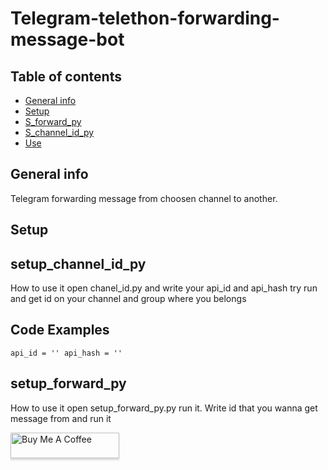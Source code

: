 # Telegram-telethon-forwarding-message-bot


## Table of contents
* [General info](#general-info)
* [Setup](#setup)
* [S_forward_py](#setup_forward_py)
* [S_channel_id_py](#setup_channel_id_py)
* [Use](#using)

## General info
Telegram forwarding message from choosen channel to another.

## Setup


## setup_channel_id_py
How to use it open chanel_id.py and write your api_id and api_hash try run and get id on your channel and group where you belongs
## Code Examples
`
api_id = ''
api_hash = ''
`

## setup_forward_py
How to use it open setup_forward_py.py run it.
Write id that you wanna get message from and run it 




<a href="https://www.buymeacoffee.com/EEpoldon" target="_blank"><img src="https://www.buymeacoffee.com/assets/img/custom_images/orange_img.png" alt="Buy Me A Coffee" style="height: 41px !important;width: 174px !important;box-shadow: 0px 3px 2px 0px rgba(190, 190, 190, 0.5) !important;-webkit-box-shadow: 0px 3px 2px 0px rgba(190, 190, 190, 0.5) !important;" ></a>


